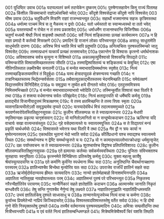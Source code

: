 001  युधिष्ठिर उवाच
001a यदप्यल्पतरं कर्म तदप्येकेन दुष्करम्
001c पुरुषेणासहायेन किमु राज्यं पितामह
002a किंशीलः किंसमाचारो राज्ञोऽर्थसचिवो भवेत्
002c कीदृशे विश्वसेद्राजा कीदृशे नापि विश्वसेत्
003  भीष्म उवाच
003a चतुर्विधानि मित्राणि राज्ञां राजन्भवन्त्युत
003c सहार्थो भजमानश्च सहजः कृत्रिमस्तथा
004a धर्मात्मा पञ्चमं मित्रं स तु नैकस्य न द्वयोः
004c यतो धर्मस्ततो वा स्यान्मध्यस्थो वा ततो भवेत्
005a यस्तस्यार्थो न रोचेत न तं तस्य प्रकाशयेत्
005c धर्माधर्मेण राजानश्चरन्ति विजिगीषवः
006a चतुर्णां मध्यमौ श्रेष्ठौ नित्यं शङ्क्यौ तथापरौ
006c सर्वे नित्यं शङ्कितव्याः प्रत्यक्षं कार्यमात्मनः
007a न हि राज्ञा प्रमादो वै कर्तव्यो मित्ररक्षणे
007c प्रमादिनं हि राजानं लोकाः परिभवन्त्युत
008a असाधुः साधुतामेति साधुर्भवति दारुणः
008c अरिश्च मित्रं भवति मित्रं चापि प्रदुष्यति
009a अनित्यचित्तः पुरुषस्तस्मिन्को जातु विश्वसेत्
009c तस्मात्प्रधानं यत्कार्यं प्रत्यक्षं तत्समाचरेत्
010a एकान्तेन हि विश्वासः कृत्स्नो धर्मार्थनाशकः
010c अविश्वासश्च सर्वत्र मृत्युना न विशिष्यते
011a अकालमृत्युर्विश्वासो विश्वसन्हि विपद्यते
011c यस्मिन्करोति विश्वासमिच्छतस्तस्य जीवति
012a तस्माद्विश्वसितव्यं च शङ्कितव्यं च केषुचित्
012c एषा नीतिगतिस्तात लक्ष्मीश्चैव सनातनी
013a यं मन्येत ममाभावादिममर्थागमः स्पृशेत्
013c नित्यं तस्माच्छङ्कितव्यममित्रं तं विदुर्बुधाः
014a यस्य क्षेत्रादप्युदकं क्षेत्रमन्यस्य गच्छति
014c न तत्रानिच्छतस्तस्य भिद्येरन्सर्वसेतवः
015a तथैवात्युदकाद्भीतस्तस्य भेदनमिच्छति
015c यमेवंलक्षणं विद्यात्तममित्रं विनिर्दिशेत्
016a यः समृद्ध्या न तुष्येत क्षये दीनतरो भवेत्
016c एतदुत्तममित्रस्य निमित्तमभिचक्षते
017a यं मन्येत ममाभावादस्याभावो भवेदिति
017c तस्मिन्कुर्वीत विश्वासं यथा पितरि वै तथा
018a तं शक्त्या वर्धमानश्च सर्वतः परिबृंहयेत्
018c नित्यं क्षताद्वारयति यो धर्मेष्वपि कर्मसु
019a क्षताद्भीतं विजानीयादुत्तमं मित्रलक्षणम्
019c ये तस्य क्षतमिच्छन्ति ते तस्य रिपवः स्मृताः
020a व्यसनान्नित्यभीतोऽसौ समृद्ध्यामेव तृप्यते
020c यत्स्यादेवंविधं मित्रं तदात्मसममुच्यते
021a रूपवर्णस्वरोपेतस्तितिक्षुरनसूयकः
021c कुलीनः शीलसम्पन्नः स ते स्यात्प्रत्यनन्तरः
022a मेधावी स्मृतिमान्दक्षः प्रकृत्या चानृशंसवान्
022c यो मानितोऽमानितो वा न सन्दूष्येत्कदाचन
023a ऋत्विग्वा यदि वाचार्यः सखा वात्यन्तसंस्तुतः
023c गृहे वसेदमात्यस्ते यः स्यात्परमपूजितः
024a स ते विद्यात्परं मन्त्रं प्रकृतिं चार्थधर्मयोः
024c विश्वासस्ते भवेत्तत्र यथा पितरि वै तथा
025a नैव द्वौ न त्रयः कार्या न मृष्येरन्परस्परम्
025c एकार्थादेव भूतानां भेदो भवति सर्वदा
026a कीर्तिप्रधानो यश्च स्याद्यश्च स्यात्समये स्थितः
026c समर्थान्यश्च न द्वेष्टि समर्थान्कुरुते च यः
027a यो न कामाद्भयाल्लोभात्क्रोधाद्वा धर्ममुत्सृजेत्
027c दक्षः पर्याप्तवचनः स ते स्यात्प्रत्यनन्तरः
028a शूरश्चार्यश्च विद्वांश्च प्रतिपत्तिविशारदः
028c कुलीनः शीलसम्पन्नस्तितिक्षुरनसूयकः
029a एते ह्यमात्याः कर्तव्याः सर्वकर्मस्ववस्थिताः
029c पूजिताः संविभक्ताश्च सुसहायाः स्वनुष्ठिताः
030a कृत्स्नमेते विनिक्षिप्ताः प्रतिरूपेषु कर्मसु
030c युक्ता महत्सु कार्येषु श्रेयांस्युत्पादयन्ति च
031a एते कर्माणि कुर्वन्ति स्पर्धमाना मिथः सदा
031c अनुतिष्ठन्ति चैवार्थानाचक्षाणाः परस्परम्
032a ज्ञातिभ्यश्चैव बिभ्येथा मृत्योरिव यतः सदा
032c उपराजेव राजर्धिं ज्ञातिर्न सहते सदा
033a ऋजोर्मृदोर्वदान्यस्य ह्रीमतः सत्यवादिनः
033c नान्यो ज्ञातेर्महाबाहो विनाशमभिनन्दति
034a अज्ञातिता नातिसुखा नावज्ञेयास्त्वतः परम्
034c अज्ञातिमन्तं पुरुषं परे परिभवन्त्युत
035a निकृतस्य नरैरन्यैर्ज्ञातिरेव परायणम्
035c नान्यैर्निकारं सहते ज्ञातेर्ज्ञातिः कदाचन
036a आत्मानमेव जानाति निकृतं बान्धवैरपि
036c तेषु सन्ति गुणाश्चैव नैर्गुण्यं तेषु लक्ष्यते
037a नाज्ञातिरनुगृह्णाति नाज्ञातिर्दिग्धमस्यति
037c उभयं ज्ञातिलोकेषु दृश्यते साध्वसाधु च
038a तान्मानयेत्पूजयेच्च नित्यं वाचा च कर्मणा
038c कुर्याच्च प्रियमेतेभ्यो नाप्रियं किञ्चिदाचरेत्
039a विश्वस्तवदविश्वस्तस्तेषु वर्तेत सर्वदा
039c न हि दोषो गुणो वेति निस्पृक्तस्तेषु दृश्यते
040a तस्यैवं वर्तमानस्य पुरुषस्याप्रमादिनः
040c अमित्राः सम्प्रसीदन्ति तथा मित्रीभवन्त्यपि
041a य एवं वर्तते नित्यं ज्ञातिसम्बन्धिमण्डले
041c मित्रेष्वमित्रेष्वैश्वर्ये चिरं यशसि तिष्ठति

